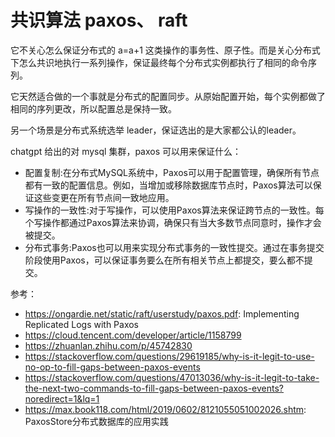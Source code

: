 # 共识算法 paxos、 raft

它不关心怎么保证分布式的 a=a+1 这类操作的事务性、原子性。而是关心分布式下怎么共识地执行一系列操作，保证最终每个分布式实例都执行了相同的命令序列。

它天然适合做的一个事就是分布式的配置同步。从原始配置开始，每个实例都做了相同的序列更改，所以配置总是保持一致。

另一个场景是分布式系统选举 leader，保证选出的是大家都公认的leader。

chatgpt 给出的对 mysql 集群，paxos 可以用来保证什么：

- 配置复制:在分布式MySQL系统中，Paxos可以用于配置管理，确保所有节点都有一致的配置信息。例如，当增加或移除数据库节点时，Paxos算法可以保证这些变更在所有节点间一致地应用。
- 写操作的一致性:对于写操作，可以使用Paxos算法来保证跨节点的一致性。每个写操作都通过Paxos算法来协调，确保只有当大多数节点同意时，操作才会被提交。
- 分布式事务:Paxos也可以用来实现分布式事务的一致性提交。通过在事务提交阶段使用Paxos，可以保证事务要么在所有相关节点上都提交，要么都不提交。

参考：
- https://ongardie.net/static/raft/userstudy/paxos.pdf: Implementing Replicated Logs with Paxos
- https://cloud.tencent.com/developer/article/1158799
- https://zhuanlan.zhihu.com/p/45742830
- https://stackoverflow.com/questions/29619185/why-is-it-legit-to-use-no-op-to-fill-gaps-between-paxos-events
- https://stackoverflow.com/questions/47013036/why-is-it-legit-to-take-the-next-two-commands-to-fill-gaps-between-paxos-events?noredirect=1&lq=1
- https://max.book118.com/html/2019/0602/8121055051002026.shtm: PaxosStore分布式数据库的应用实践
